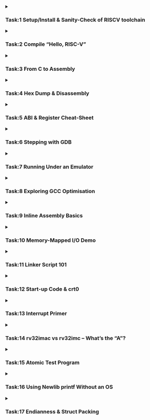 <details>
    <summary><h3>Task:1 Setup/Install & Sanity-Check of RISCV toolchain</h3></summary>

### Extraction of the toolchain

```plaintext
$ tar -xzf riscv-toolchain-rv32imac-aarch64-2025-02-27.tar.gz
```
  
![image](https://github.com/user-attachments/assets/ce30157a-4a39-4574-80df-b674314f8d67)

![image](https://github.com/user-attachments/assets/5a7f5595-db06-48ae-bce2-1955123ab8f4)

### Adding the path to avoid calling it by full directory path every time

```plaintext
$ echo 'export PATH=/opt/riscv/bin:$PATH' >> ~/.zshrc
$ source ~/.zshrc
```

![image](https://github.com/user-attachments/assets/ffad5d86-e5ed-4280-9c62-d651ac65d3e5)

### Verification Commands to check the installed tools

```plaintext
$ riscv32-unknown-elf-gcc --version
$ riscv32-unknown-elf-objdump --version
$ riscv32-unknown-elf-gdb --version
```

![image](https://github.com/user-attachments/assets/99c60cae-404c-4224-aabc-330e38aa9f75)
</details>
<details>
<summary><h3>Task:2 Compile “Hello, RISC-V”</h3></summary>

### Create a new C file and write a basic code for compilation

```plaintext
$ nano hello.c
```
👉 [`hello.c`](https://github.com/galvin-benson/vsdRiscvSoc/blob/main/PHASE-1/Assets/hello.c)

![image](https://github.com/user-attachments/assets/abdaa2bc-7f55-4369-b0a0-7d87ec3537bb)

### Compilation of the C code using RISC-V compiler

```plaintext
$ riscv32-unknown-elf-gcc -o hello_riscv.elf hello.c
$ spike --isa=rv32imac /opt/riscv/riscv32-unknown-elf/bin/pk  hello_riscv.elf
```

![image](https://github.com/user-attachments/assets/e0aa8571-48cb-4332-a289-80f686763a61)

• Run riscv32-unknown-elf-gcc -march=rv32imc -mabi=ilp32 -o hello.elf hello.c.<br>
• Use file hello.elf to confirm it’s 32-bit RISC-V.
![image](https://github.com/user-attachments/assets/2424cdb5-5610-4e3f-aa1d-3f788570173c)
</details>
<details>
<summary><h3>Task:3 From C to Assembly</h3></summary>

### Generate a .s file (assembly code) from the C code and Open it

```plaintext
$ riscv32-unknown-elf-gcc -S -O0 hello.c
$ nano hello.s
```

![image](https://github.com/user-attachments/assets/f43e2219-66bd-4f47-9d90-09891f2b88f5)

• Basic Tabulation of the keywords

<img width="793" alt="Screenshot 2025-06-06 at 11 22 58 PM" src="https://github.com/user-attachments/assets/394648fa-3132-460f-8d12-1ce09f21c07c" />

</details>
<details>
<summary><h3>Task:4 Hex Dump & Disassembly</h3></summary>

### Disassembly of the RISC-V ELF file and generate a hex dump.

```plaintext
$ riscv32-unknown-elf-objdump -d hello_riscv.elf > hello.dump
$ nano hello.dump
```
![image](https://github.com/user-attachments/assets/4be5696e-d828-4aea-860a-6a00280753c1)

### Use objcopy to convert the ELF file into Intel HEX format

```plaintext
$ riscv32-unknown-elf-objcopy -O ihex hello_riscv.elf hello.hex
$ nano hello.hex
```
• This generates a hex file useful for flashing into memory
![image](https://github.com/user-attachments/assets/2966a49b-2a1e-4338-a02d-8171266eb946)

</details>

<details>
<summary><h3>Task:5 ABI & Register Cheat-Sheet </h3></summary>

• Understanding and Listing of all 32 general-purpose registers in RV32, their ABI names, and their roles in the calling convention.

| Register | ABI Name | Typical Role                      |
|----------|----------|---------------------------------|
| x0       | zero     | Hard-wired zero (always 0)      |
| x1       | ra       | Return address                  |
| x2       | sp       | Stack pointer                  |
| x3       | gp       | Global pointer                 |
| x4       | tp       | Thread pointer                 |
| x5–x7       | t0–t2       | Temporary / caller-saved       |
| x8       | s0/fp    | Saved register / frame pointer |
| x9       | s1       | Saved register                 |
| x10-x11      | a0–a1       | Function argument / return     |
| x12–x17      | a2–a7       | Function argument              |
| x18–x27      | s2–s11       | Saved register                 |
| x28–x31      | t3–t6       | Temporary / caller-saved       |

### RISC-V Calling Convention Summary

| **Category**        | **Registers**                   | **Saved By**        | **Purpose**                                |
|---------------------|----------------------------------|----------------------|---------------------------------------------|
| Return address    | `ra (x1)`                        | Caller               | Where to return after function call         |
| Arguments         | `a0–a7 (x10–x17)`                | Caller               | Function parameters / return values         |
| Temporaries      | `t0–t6 (x5–x7, x28–x31)`         | Caller               | Scratch registers for temporary use         |
| Saved registers   | `s0–s11 (x8–x9, x18–x27)`        | Callee               | Preserved across function calls             |
| Stack pointer     | `sp (x2)`                        | Callee (indirect)    | Points to the top of the stack              |

</details>
<details>
<summary><h3>Task:6 Stepping with GDB </h3></summary>

### QEMU Set-up

• This will install qemu-system-riscv32 along with other miscellaneous QEMU system emulators.

```plaintext
$ sudo apt update
$ sudo apt install qemu-system-misc
```
• After Installation run, 
```plaintext
$ qemu-system-riscv32 -nographic -machine sifive_e -kernel hello_riscv.elf -S -gdb tcp::1234
```
• This will start QEMU in paused mode, waiting for GDB.<br>
• Then in another terminal, run:
```plaintext
$ riscv32-unknown-elf-gdb hello_riscv.elf
```

![image](https://github.com/user-attachments/assets/de08fa57-6983-4cfb-a6a0-1b86fa08e936)

• Then Inside **GDB**:
```plaintext
target remote :1234
break main
continue
info registers
disassemble
stepi
quit
```

![image](https://github.com/user-attachments/assets/98d11dd5-8e5b-46c4-9984-864c9c81e263)
![image](https://github.com/user-attachments/assets/d14da19f-e838-4099-9cf8-b4413e8c101c)

</details>
<details>
<summary><h3>Task:7 Running Under an Emulator </h3></summary>

### Create and Run a bare-metal RISC-V ELF program using an emulator (Spike or QEMU)

![image](https://github.com/user-attachments/assets/c6edb6a9-5350-4a77-b21a-c7244993d5fe)

### Compile the C program (baremetal.c) with the linker script (linker.ld) and include debug info:
👉 [`baremetal.c`](https://github.com/galvin-benson/vsdRiscvSoc/blob/main/PHASE-1/Assets/baremetal.c)  👉 [`linker.ld`](https://github.com/galvin-benson/vsdRiscvSoc/blob/main/PHASE-1/Assets/linker.ld)
```plaintext
$ riscv32-unknown-elf-gcc -g -nostdlib -nostartfiles -T linker.ld -o baremetal.elf baremetal.c
```
### Use QEMU's RISC-V system emulator to run the ELF program
```plaintext
$ qemu-system-riscv32 -nographic -machine sifive_e -kernel baremetal.elf
```
### Debugging using GDB with QEMU
```plaintext
$ qemu-system-riscv32 -nographic -machine sifive_e -kernel baremetal.elf -S -gdb tcp::1234
```
• This will start QEMU in paused mode, waiting for GDB. <br>
• Then in another terminal, run:
```plaintext
$ riscv32-unknown-elf-gdb baremetal.elf
```
• Then Inside **GDB**:
```plaintext
target remote :1234
info registers
disassemble _start
quit
```
![image](https://github.com/user-attachments/assets/71763faa-18e2-476f-9ccb-643509dae046)
![image](https://github.com/user-attachments/assets/91c09f34-d1a7-44b8-adef-8c84a473e539)

</details>
<details>
<summary><h3>Task:8 Exploring GCC Optimisation </h3></summary>

Comparing two compiler optimization levels to observe how GCC optimizations affect assembly output:  
- `-O0` (no optimization)  
- `-O2` (aggressive optimizations)

👉 [`sum1ton.c`](https://github.com/galvin-benson/vsdRiscvSoc/blob/main/PHASE-1/Assets/sum1ton.c) 

![image](https://github.com/user-attachments/assets/05ec5ad9-502b-4964-bd7c-2d2f25b90608)

Compile to assembly with no optimization(-O0):
```plaintext
$ riscv32-unknown-elf-gcc -march=rv32imac -mabi=ilp32 -O0 -S -o sum1ton_O0.s sum1ton.c
```
Compile to assembly with high optimization(-O2):
```plaintext
$ riscv32-unknown-elf-gcc -march=rv32imac -mabi=ilp32 -O2 -S -o sum1ton_O2.s sum1ton.c
```
Compare the Output codes:
```plaintext
$ diff sum1ton_O0.s sum1ton_O2.s
```
![image](https://github.com/user-attachments/assets/3ed27748-36f7-4eb9-9a2f-7fe312b81eda)

### Explanation of Key Differences
| Feature               | `-O0` (Debug Build)                 | `-O2` (Optimized Build)                  | Why it Matters                                                               |
| --------------------- | ----------------------------------- | ---------------------------------------- | ---------------------------------------------------------------------------- |
| **.rodata**           | `.rodata`                           | `.rodata.str1.4`                         | Optimized version uses string section with alignment for better performance. |
| **.text**             | `.text`                             | `.text.startup`                          | Tells linker this is startup code (may be placed early in binary).           |
| **Loop logic**        | Explicit `i=0; i<n; i++` in full    | May use tight loop, registers only       | Saves cycles by avoiding stack.                                              |
| **Variables**         | `sum`, `i`, `n` all stored in stack | Some in registers, some constants folded | Compiler avoids unnecessary memory use.                                      |
| **Printf args**       | Built during runtime                | May precompute and pass directly         | Less runtime work.                                                           |
| **Instruction Count** | Higher                              | Lower                                    | Optimized for speed and size.                                                |

### `-O2` Optimized:
| Optimization              | What it Does                                           | Effect                |
| ------------------------- | ------------------------------------------------------ | --------------------- |
| **Dead Code Elimination** | Removes unused variables or logic                      | Smaller binary        |
| **Register Allocation**   | Keeps variables in CPU registers instead of RAM        | Faster access         |
| **Instruction Combining** | Combines multiple C statements into fewer instructions | Performance boost     |
| **Loop Optimization**     | Simplifies or unrolls loops                            | Speeds up iteration   |
| **Inlining Functions**    | Calls to small functions are replaced with their body  | Removes call overhead |

</details>
<details>
<summary><h3>Task:9 Inline Assembly Basics </h3></summary>

Function in C that returns the current value of the RISC-V cycle counter by accessing CSR register 0xC00 using inline assembly.
<br>
👉 [`rdcycle.c`](https://github.com/galvin-benson/vsdRiscvSoc/blob/main/PHASE-1/Assets/rdcycle.c)

![image](https://github.com/user-attachments/assets/9a90d703-8379-49d6-bf79-c12804b53c5a)

### => static inline uint32_t rdcycle(void)

`static inline`: Suggests inlining the function — avoids function call overhead.<br>
`uint32_t`: 32-bit return value, matches the CSR data width on RV32.

### => asm volatile ("csrr %0, cycle" : "=r"(c));

<h3>Breaking Down: csrr %0, cycle </h3>

`csrr`: Reads from a CSR (Control and Status Register).<br>
`cycle`: CSR number 0xC00 – holds the number of cycles executed.
`%0`: Placeholder for the output register (filled by GCC).

<h3> =r"(c) – Operand Constraint</h3>

| Part   | Meaning                                                          |
| ------ | ---------------------------------------------------------------- |
| `"=r"` | `"="` → it's an output; `"r"` → use any general-purpose register |
| `(c)`  | Output value is stored in C variable `c`                         |

</details>
<details>
<summary><h3>Task:10 Memory-Mapped I/O Demo </h3></summary>

### Bare-metal C snippet to toggle a GPIO register located at 0x10012000
👉 [`gpio.c`](https://github.com/galvin-benson/vsdRiscvSoc/blob/main/PHASE-1/Assets/gpio.c)

![image](https://github.com/user-attachments/assets/872d7e5a-41aa-4675-806f-60e81bf09b1d)

### Explanation:
- `volatile`<br>
Tells the compiler not to optimize away this access, even if it looks unused.<br>

- Memory-Mapped I/O<br>
`0x10012000` is assumed to be the base address of a GPIO register.<br>
Writing to it sends data directly to hardware.<br>

- `uint32_t` ensures 4-byte alignment (32-bit wide register).<br>
Mismatched types (like `uint8_t*` or `uint64_t*`) could lead to:<br>
Unaligned access, Wrong register write, Unexpected hardware behavior

| Element       | Purpose                                    |
| ------------- | ------------------------------------------ |
| `volatile`    | Prevent compiler from optimizing the write |
| `uint32_t*`   | Ensures proper 32-bit aligned access       |
| `0x10012000`  | Example GPIO memory-mapped address         |
| `*gpio = 0x1` | Writes a value to hardware directly        |

</details>
<details>
<summary><h3>Task:11 Linker Script 101 </h3></summary>

### Create a minimal linker script that places:
- text section at address 0x00000000
  - This is where Flash memory starts.
  - Flash is non-volatile, so instructions (program code) are stored here to persist after reset.
- data section at address 0x10000000
  - This is usually the start of SRAM in many microcontrollers.
  - SRAM is volatile, so it's used for variables that your program will read/write during execution.<br>
  
For the RV32IMC RISC-V target (bare-metal, no OS).

👉 [`link.ld`](https://github.com/galvin-benson/vsdRiscvSoc/blob/main/PHASE-1/Assets/link.ld)

![image](https://github.com/user-attachments/assets/a8a577e2-e61a-43b0-a4d4-a9e75bb2b401)

Compile with the Custom Linker Script:
```plaintext
$ riscv32-unknown-elf-gcc -nostdlib -march=rv32imac -mabi=ilp32 -T link.ld -o baremetal.elf baremetal.c
```
Then inspect the result:
```plaintext
$ riscv32-unknown-elf-objdump -d baremetal.elf
$ riscv32-unknown-elf-readelf -S baremetal.elf
```
![image](https://github.com/user-attachments/assets/4d871315-9e57-4479-ad65-c75acaf667e0)
![image](https://github.com/user-attachments/assets/f8a3d970-21b8-4190-9af7-d0d6a231533c)

| Feature               | **Flash Memory**                                 | **SRAM (Static RAM)**                                       |
| --------------------- | ------------------------------------------------ | ----------------------------------------------------------- |
| **Used For**          | Storing program code (`.text`)                   | Storing variables at runtime (`.data`, `.bss`, stack, heap) |
| **Volatility**        | ❌ Non-volatile                                   | ✅ Volatile                                                  |
| **Access**            | Read-only (during normal execution)              | Read-write                                                  |
| **Speed**             | Slower than SRAM                                 | Faster access                                               |
| **Typical Address**   | `0x00000000` (low memory region)                 | `0x10000000` or `0x80000000` (higher memory)                |
| **Persistence**       | Retains contents after power off                 | Loses contents when power is off                            |
| **Why This Address?** | Start address for processor reset (reset vector) | Mapped separately by memory controller                      |
| **Physical Memory**   | Separate chip or flash section                   | Separate physical SRAM                                      |


</details>
<details>
<summary><h3>Task:12 Start-up Code & crt0 </h3></summary>

### What is `crt0.S`?
- `crt0.S` (also called "C runtime zero") is a startup assembly file that runs before main() in any C program on bare-metal systems (like embedded RISC-V). It’s the first code executed after a system reset or power-on.

### What does `crt0.S` do in a bare-metal RISC-V program?
| Step | Purpose                                  | Description                                                                                          |
| ---- | ---------------------------------------- | ---------------------------------------------------------------------------------------------------- |
| 1    | **Set up the Stack Pointer (`sp`)**      | Initializes the `sp` to the top of available RAM so that functions and variables can use the stack.  |
| 2    | **Zero out the `.bss` section**          | `.bss` holds uninitialized global/static variables. This section is cleared to zero (as per C spec). |
| 3    | **Initialize `.data` (optional)**        | If needed, copies initialized variables from Flash to SRAM.                                          |
| 4    | **Call `main()`**                        | Transfers control to the C program's `main()` function.                                              |
| 5    | **Infinite loop after `main()` returns** | Prevents execution from running into garbage memory if `main()` returns (since there's no OS).       |

### Where do I get a `crt0.S` file?
| Source                     | Description                                                                                                                                                 |
| -------------------------- | ----------------------------------------------------------------------------------------------------------------------------------------------------------- |
| **Newlib**                 | Comes with basic startup files for RISC-V, including `crt0.S`. Often used in embedded toolchains.                                                           |
| **Platform-specific SDKs** | E.g., SiFive, ESP32-C3, Kendryte, etc. provide their own `crt0.S` tailored for their chips.                                                                 |
| **Bare-metal examples**    | Projects like [riscv-boilerplate](https://github.com/sifive/freedom-e-sdk) or [RISC-V examples](https://github.com/riscv/riscv-pk) often have startup code. |
| **Write your own**         | You can write a simple one based on your memory map (minimal for simulation/emulators).                                                                     |

</details>
<details>
<summary><h3>Task:13 Interrupt Primer </h3></summary>

### Enable the machine-timer interrupt (MTIP) and write a simple handler in C/assembly.
**Steps to do:**
1. Set `mtime` and `mtimecmp` via CLINT (memory-mapped)
2. Enable MTIE in `mie` CSR
3. Enable MIE in `mstatus` CSR
4. Set `mtvec` to point to your ISR
5. Write a timer ISR using `__attribute__((interrupt))`
6. Add UART prints for visibility in QEMU

👉 [`mtip.c`](https://github.com/galvin-benson/vsdRiscvSoc/blob/main/PHASE-1/Assets/mtip.c) <br>
    
    void __attribute__((interrupt)) timer_handler(void) {
    *mtimecmp = *mtime + 100000;
    interrupt_counter++;
    uart_puts("Timer fired: ");
    uart_putint(interrupt_counter);
    uart_putc('\n');
    }

    write_csr(mtvec, (uint32_t)timer_handler);               // Set trap vector
    write_csr(mie, read_csr(mie) | (1 << 7));                // Enable MTIE
    write_csr(mstatus, read_csr(mstatus) | (1 << 3));        // Enable global interrupts

👉 [`crt0.S`](https://github.com/galvin-benson/vsdRiscvSoc/blob/main/PHASE-1/Assets/crt0.S) <br>

    .section .text
    .globl _start
    _start:
    la sp, stack_top
    call main
    j .

👉 `link.ld`

    SECTIONS {
    . = 0x80000000;
    .text : { *(.text*) }
    .data : { *(.data*) }
    .bss  : { *(.bss*) }
    }

### Build Command
```plaintext
$ riscv32-unknown-elf-gcc -Wall -O2 -ffreestanding -nostdlib -mabi=ilp32 -march=rv32imac \
  -o mtip.elf mtip.c crt0.S -T link.ld
$ qemu-system-riscv32 -nographic -machine virt -bios none -kernel mtip.elf -serial mon:stdio
```

### Why It Matters
| Purpose                  | Benefit                                         |
| ------------------------ | ----------------------------------------------- |
| **Real-time interrupts** | Enables timer-based task scheduling             |
| **OS Development**       | Foundation for context switching and preemption |
| **CSR & Trap Mastery**   | Core skill in low-level embedded systems        |

Expected Output:
    
    Timer fired: 1
    Timer fired: 2
    Timer fired: 3
    ...
    
![image](https://github.com/user-attachments/assets/c962d7ab-387f-4bf5-acc7-7adfc56d58e3)

</details>
<details>
<summary><h3>Task:14 rv32imac vs rv32imc – What’s the “A”? </h3></summary>

The `‘A’` atomic extension enhances the RISC-V ISA with hardware atomic instructions, enabling safe concurrent programming by supporting atomic read-modify-write memory operations. This is critical for modern OS kernels and multithreaded applications.
| Aspect                    | Description                                                                                                    |
| ------------------------- | -------------------------------------------------------------------------------------------------------------- |
| **‘A’ Extension**         | Stands for **Atomic** instructions.                                                                            |
| **Included Instructions** | Adds instructions like:                                                                                        |
|                           | - `lr.w` (Load-Reserved Word)                                                                                  |
|                           | - `sc.w` (Store-Conditional Word)                                                                              |
|                           | - `amoadd.w` (Atomic Memory Operation Add Word)                                                                |
|                           | - and other AMO instructions like `amoswap.w`, `amoxor.w`, `amoand.w`, `amoor.w`, `amomin.w`, `amomax.w`       |
| **Purpose**               | Enables **atomic read-modify-write** operations on memory without interference from other cores or interrupts. |
| **Why Useful?**           | Essential for implementing:                                                                                    |
|                           | - Lock-free data structures (like atomic counters, queues)                                                     |
|                           | - Synchronization primitives (mutexes, spinlocks)                                                              |
|                           | - Operating system kernels and multi-threading support                                                         |
| **Difference**            | `rv32imc` = base + multiply + compressed; `rv32imac` = adds atomic instructions to this set.                   |

### Use Cases:
**Lock-Free Data Structures:**
<br>Implement atomic counters, queues, or stacks where multiple threads or cores can safely update shared data without corrupting it.
<br>
<br>**Synchronization Primitives:**
<br>Build mutexes, spinlocks, semaphores, and other synchronization mechanisms that require safe, exclusive access to shared resources.
<br>
<br>**Operating System Kernels:**
<br>Essential for managing concurrency, scheduling, and interrupt handling in a multi-core environment.
<br>
<br>**Multithreaded Applications:**
<br>Ensures safe communication and coordination between threads without performance-heavy locking.
<br>

## Analogy:

| Instruction                                  | Analogy Explanation                                                                                                                                                                                  |
| -------------------------------------------- | ---------------------------------------------------------------------------------------------------------------------------------------------------------------------------------------------------- |
| **`lr.w` (Load Reserved)**                   | You **reserve a spot** on the whiteboard to write something. It marks your intention to change that spot.                                                                                            |
| **`sc.w` (Store Conditional)**               | You try to **write your message** on that spot, but only succeed **if no one else has changed it since you reserved it**. If someone else wrote there first, your write fails, so you can try again. |
| **`amoadd.w` (Atomic Memory Operation Add)** | You **add a number** to the existing value on the whiteboard **in one uninterruptible step**, ensuring no one else can mess with it while you’re adding.                                             |

</details>
<details>
<summary><h3>Task:15 Atomic Test Program </h3></summary>

### Approach: Spinlock using `lr.w` / `sc.w`
The lock is implemented as a spinlock using RISC-V's `lr.w` (load-reserved) and `sc.w` (store-conditional) instructions.<br>
Only one "pseudo-thread" (loop block in `main`) can enter the critical section at a time, ensuring mutual exclusion.

👉 [`spinlock.c`](https://github.com/galvin-benson/vsdRiscvSoc/blob/main/PHASE-1/Assets/spinlock.c)

![image](https://github.com/user-attachments/assets/10ef1a82-971c-4c3b-aace-c5e850b2b03e)

**Why It Matters**

- Demonstrates the use of atomic primitives (lr.w, sc.w) for mutual exclusion in bare-metal systems.
- Helps understand synchronization and concurrency without OS support.
- Foundation for multi-core safe programming and OS kernel-level locking mechanisms.
- Use UART prints in QEMU or hardware to observe that increments never overlap or skip values.

![image](https://github.com/user-attachments/assets/600898e6-6d3f-4e8f-804d-b4c1f9a6a715)

</details>
<details>
<summary><h3>Task:16 Using Newlib printf Without an OS </h3></summary>

Enable the use of printf() in a bare-metal RISC-V environment by retargeting the _write syscall to send characters to a memory-mapped UART.
<br>

### Essential Components

- Memory-mapped UART address (e.g., `0x10000000`) — where you send chars.
- syscalls.c — implements `_write` and `_sbrk` for minimal libc support.
- link.ld — linker script defining `_end` symbol to mark heap start.
- crt0.S — startup code to set stack pointer and call main.
- main.c — `calls` printf.
- Compile with Newlib libc (`-lc`) and GCC builtins (`-lgcc`) but no OS.

### Code Snippets

👉 [`syscalls.c`](https://github.com/galvin-benson/vsdRiscvSoc/blob/main/PHASE-1/Assets/syscalls.c)

![image](https://github.com/user-attachments/assets/2e5439de-671e-498f-9efe-e3d33f276142)

👉 [`main.c`](https://github.com/galvin-benson/vsdRiscvSoc/blob/main/PHASE-1/Assets/main.c)

![image](https://github.com/user-attachments/assets/09e9d4e9-5bf3-44e5-9230-0a6ac1ac7cf7)

👉 `crt0.S`

![image](https://github.com/user-attachments/assets/412927af-76ca-4f0a-97f4-7479a1d517be)

👉 `link.ld`

![image](https://github.com/user-attachments/assets/d9066233-0615-45dc-be8f-5f0fc132f781)

### Build and run command:
```plaintext
$ riscv32-unknown-elf-gcc -Wall -O2 -ffreestanding -nostdlib   -mabi=ilp32 -march=rv32imac   -o printf.elf main.c syscalls.c crt0.S -T link.ld -lc -lgcc
$ qemu-system-riscv32 -machine virt -nographic   -bios /usr/lib/riscv64-linux-gnu/opensbi/generic/fw_dynamic.bin   -device loader,file=printf.elf,addr=0x80200000   -serial mon:stdio
```
![image](https://github.com/user-attachments/assets/1811a110-c16b-4868-91e7-76c2dd9d414e)

### Expected UART Output

    Hello from printf over UART!

This confirms that printf() is internally using _write(), and it's been redirected to the UART peripheral.
</details>
<details>
<summary><h3>Task:17 Endianness & Struct Packing </h3></summary>

### Is RV32 Little-Endian by Default?
Yes, the RV32 (RISC-V 32-bit) architecture is little-endian by default.
- Little-endian means the least significant byte (LSB) is stored at the lowest memory address.
- So, if you store 0x01020304 (4 bytes), in memory it will be:<br>
    Address+0: 0x04  (LSB)<br>
    Address+1: 0x03<br>
    Address+2: 0x02<br>
    Address+3: 0x01  (MSB)<br>

### Verify Byte Ordering with a Union Trick in C
The classic way is to use a union that lets you store a 32-bit integer but access its individual bytes:

👉 [`endian_test.c`](https://github.com/galvin-benson/vsdRiscvSoc/blob/main/PHASE-1/Assets/endian_test.c)

![image](https://github.com/user-attachments/assets/43996e8d-825c-48d4-b593-f247f82adb5c)

👉 `syscalls.c`

![image](https://github.com/user-attachments/assets/805ef3a7-7010-440c-9fd2-d944a571a5df)


👉 `crt0.S`

![image](https://github.com/user-attachments/assets/2c8c71a9-2ecc-46a2-a81a-53aeeb307b47)


👉 `link.ld`

![image](https://github.com/user-attachments/assets/44289799-2d60-4150-a864-8c29aa3d7988)


### Compile everything together

```plaintext
$ riscv32-unknown-elf-gcc -Wall -O2 \
  -ffreestanding -nostdlib \
  -mabi=ilp32 -march=rv32imac_zicsr \
  -T link.ld \
  -o endian.elf \
  crt0.S main.c syscalls.c \
  -lc -lgcc

$ qemu-system-riscv32 -nographic -machine virt -bios none \
  -kernel endian.elf -serial mon:stdio
```

![image](https://github.com/user-attachments/assets/ba9efc3f-8111-4f8f-bbb8-7588bad76beb)


### Expected output if RV32 is little-endian

    Byte 0: 0x04
    Byte 1: 0x03
    Byte 2: 0x02
    Byte 3: 0x01

**Explanation:**

Little-endian means the least significant byte (LSB) is stored at the lowest memory address.<br>
So 0x01020304 is stored as bytes in memory like this (from low to high address):

| Address | Byte Value (hex) |
| ------- | ---------------- |
| addr    | 0x04 (LSB)       |
| addr+1  | 0x03             |
| addr+2  | 0x02             |
| addr+3  | 0x01 (MSB)       |

If it were big-endian, the output would show the bytes reversed, starting from 0x01 at Byte 0.
<br> <br>
**Summary:** 

union trick reveals the byte order used by the processor by showing the memory layout of the 32-bit integer.
</details>
